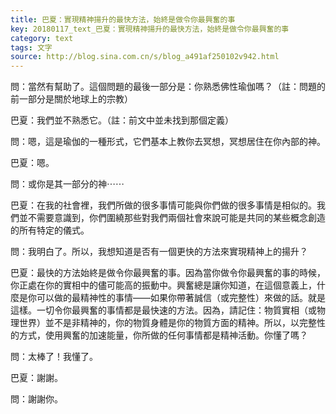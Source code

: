 ```yaml
---
title: 巴夏：實現精神揚升的最快方法，始終是做令你最興奮的事
key: 20180117_text_巴夏：實現精神揚升的最快方法，始終是做令你最興奮的事
category: text
tags: 文字
source: http://blog.sina.com.cn/s/blog_a491af250102v942.html
---
```


問：當然有幫助了。這個問題的最後一部分是：你熟悉佛性瑜伽嗎？（註：問題的前一部分是關於地球上的宗教）

巴夏：我們並不熟悉它。（註：前文中並未找到那個定義）

問：嗯，這是瑜伽的一種形式，它們基本上教你去冥想，冥想居住在你內部的神。

巴夏：嗯。

問：或你是其一部分的神⋯⋯

巴夏：在我的社會裡，我們所做的很多事情可能與你們做的很多事情是相似的。我們並不需要意識到，你們圍繞那些對我們兩個社會來說可能是共同的某些概念創造的所有特定的儀式。

問：我明白了。所以，我想知道是否有一個更快的方法來實現精神上的揚升？

巴夏：最快的方法始終是做令你最興奮的事。因為當你做令你最興奮的事的時候，你正處在你的實相中的儘可能高的振動中。興奮總是讓你知道，在這個意義上，什麼是你可以做的最精神性的事情——如果你帶著誠信（或完整性）來做的話。就是這樣。一切令你最興奮的事情都是最快速的方法。因為，請記住：物質實相（或物理世界）並不是非精神的，你的物質身體是你的物質方面的精神。所以，以完整性的方式，使用興奮的加速能量，你所做的任何事情都是精神活動。你懂了嗎？

問：太棒了！我懂了。

巴夏：謝謝。

問：謝謝你。
